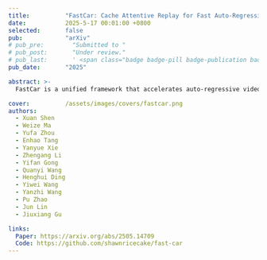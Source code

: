 ```yaml
---
title:          "FastCar: Cache Attentive Replay for Fast Auto-Regressive Video Generation on the Edge"
date:           2025-5-17 00:01:00 +0800
selected:       false
pub:            "arXiv"
# pub_pre:        "Submitted to "
# pub_post:       "Under review."
# pub_last:       ' <span class="badge badge-pill badge-publication badge-success">Spotlight</span>'
pub_date:       "2025"

abstract: >-
  FastCar is a unified framework that accelerates auto-regressive video generation by leveraging temporal redundancy in MLP outputs through a Temporal Attention Score (TAS), enabling selective reuse of computations, integrating with sparse attention to mitigate drifting, and supporting real-time, high-resolution synthesis on edge devices via a TAS-guided Dynamic Resource Scheduling (DRS) FPGA accelerator, achieving over 2.1× speedup and improved efficiency with minimal quality loss.

cover:          /assets/images/covers/fastcar.png
authors:
  - Xuan Shen
  - Weize Ma
  - Yufa Zhou
  - Enhao Tang
  - Yanyue Xie
  - Zhengang Li
  - Yifan Gong
  - Quanyi Wang
  - Henghui Ding
  - Yiwei Wang
  - Yanzhi Wang
  - Pu Zhao
  - Jun Lin
  - Jiuxiang Gu

links:
  Paper: https://arxiv.org/abs/2505.14709
  Code: https://github.com/shawnricecake/fast-car
---
```

